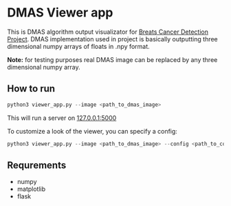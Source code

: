# DMAS Viewer app

This is DMAS algorithm output visualizator for [Breats Cancer Detection Project](http://networks.ece.mcgill.ca/node/250).
DMAS implementation used in project is basically outputting three dimensional numpy arrays of floats in .npy format.

**Note:** for testing purposes real DMAS image can be replaced by any three dimensional numpy array.


## How to run

```python
python3 viewer_app.py --image <path_to_dmas_image>
```
This will run a server on [127.0.0.1:5000](http://127.0.0.1:5000/)

To customize a look of the viewer, you can specify a config:
```python
python3 viewer_app.py --image <path_to_dmas_image> --config <path_to_config>
```

## Requrements
* numpy
* matplotlib
* flask

